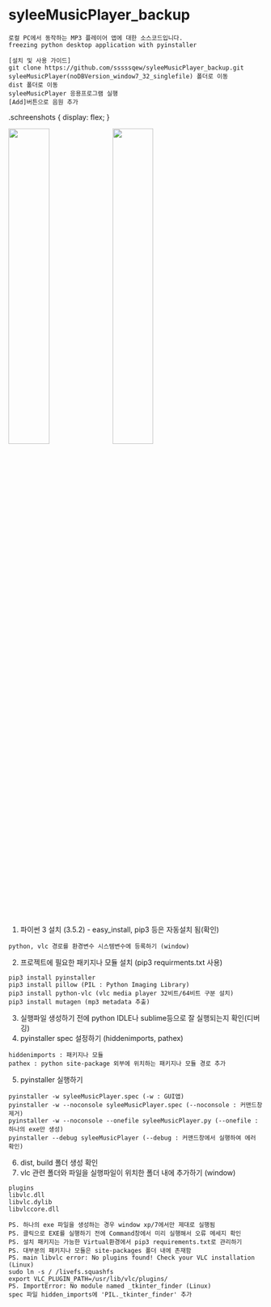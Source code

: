 # syleeMusicPlayer_backup
```
로컬 PC에서 동작하는 MP3 플레이어 앱에 대한 소스코드입니다. 
freezing python desktop application with pyinstaller
```
```
[설치 및 사용 가이드]
git clone https://github.com/sssssqew/syleeMusicPlayer_backup.git
syleeMusicPlayer(noDBVersion_window7_32_singlefile) 폴더로 이동
dist 폴더로 이동
syleeMusicPlayer 응용프로그램 실행
[Add]버튼으로 음원 추가
```

.schreenshots {
  display: flex;
}

<div class="schreenshots">
<img src="https://user-images.githubusercontent.com/9676553/52618132-4b752b00-2ee1-11e9-8e65-ede4f8bf829a.PNG" width="40%">
<img src="https://user-images.githubusercontent.com/9676553/52618134-4e701b80-2ee1-11e9-9ca2-752b5c1f9081.PNG" width="40%">
</div>

  
1. 파이썬 3 설치 (3.5.2) - easy_install, pip3 등은 자동설치 됨(확인)
```
python, vlc 경로를 환경변수 시스템변수에 등록하기 (window)
```
2. 프로젝트에 필요한 패키지나 모듈 설치 (pip3 requirments.txt 사용)
```
pip3 install pyinstaller
pip3 install pillow (PIL : Python Imaging Library)
pip3 install python-vlc (vlc media player 32비트/64비트 구분 설치)
pip3 install mutagen (mp3 metadata 추출)
```
3. 실행파일 생성하기 전에 python IDLE나 sublime등으로 잘 실행되는지 확인(디버깅)
4. pyinstaller spec 설정하기 (hiddenimports, pathex)
```
hiddenimports : 패키지나 모듈
pathex : python site-package 외부에 위치하는 패키지나 모듈 경로 추가
```
5. pyinstaller 실행하기
```
pyinstaller -w syleeMusicPlayer.spec (-w : GUI앱)
pyinstaller -w --noconsole syleeMusicPlayer.spec (--noconsole : 커맨드창 제거)
pyinstaller -w --noconsole --onefile syleeMusicPlayer.py (--onefile : 하나의 exe만 생성)
pyinstaller --debug syleeMusicPlayer (--debug : 커맨드창에서 실행하여 에러 확인)
```
6. dist, build 폴더 생성 확인
7. vlc 관련 폴더와 파일을 실행파일이 위치한 폴더 내에 추가하기 (window)
```
plugins
libvlc.dll
libvlc.dylib
libvlccore.dll
```
```
PS. 하나의 exe 파일을 생성하는 경우 window xp/7에서만 제대로 실행됨 
PS. 클릭으로 EXE를 실행하기 전에 Command창에서 미리 실행해서 오류 메세지 확인 
PS. 설치 패키지는 가능한 Virtual환경에서 pip3 requirements.txt로 관리하기
PS. 대부분의 패키지나 모듈은 site-packages 폴더 내에 존재함
PS. main libvlc error: No plugins found! Check your VLC installation (Linux)
sudo ln -s / /livefs.squashfs
export VLC_PLUGIN_PATH=/usr/lib/vlc/plugins/
PS. ImportError: No module named _tkinter_finder (Linux)
spec 파일 hidden_imports에 'PIL._tkinter_finder' 추가 
```

